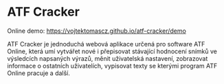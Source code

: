 # ATF Cracker
Online demo: https://vojtektomascz.github.io/atf-cracker/demo

ATF Cracker je jednoduchá webová aplikace určená pro software ATF Online, která umí vytvářet nové i přepisovat stávající hodnocení snímků ve výsledcích napsaných výrazů, měnit uživatelská nastavení, zobrazovat informace o ostatních uživatelích, vypisovat texty se kterými program ATF Online pracuje a další.
